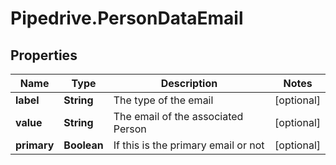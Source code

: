 # Pipedrive.PersonDataEmail

## Properties

Name | Type | Description | Notes
------------ | ------------- | ------------- | -------------
**label** | **String** | The type of the email | [optional] 
**value** | **String** | The email of the associated Person | [optional] 
**primary** | **Boolean** | If this is the primary email or not | [optional] 


